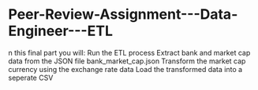 # Peer-Review-Assignment---Data-Engineer---ETL
n this final part you will:  Run the ETL process Extract bank and market cap data from the JSON file bank_market_cap.json Transform the market cap currency using the exchange rate data Load the transformed data into a seperate CSV
